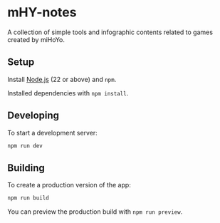 # mHY-notes

A collection of simple tools and infographic contents related to games created by miHoYo.

## Setup

Install [Node.js](https://nodejs.org/) (22 or above) and `npm`.

Installed dependencies with `npm install`.

## Developing

To start a development server:

```bash
npm run dev
```

## Building

To create a production version of the app:

```bash
npm run build
```

You can preview the production build with `npm run preview`.
